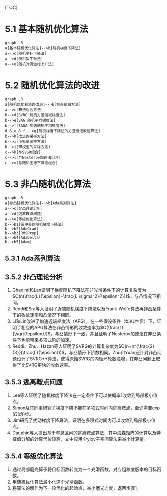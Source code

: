 [TOC]

# 5.1 基本随机优化算法

```mermaid
graph LR
a[基本随机优化算法]-->b[随机梯度下降法]
a-->c[随机坐标下降法]
a-->d[随机拟牛顿法]
a-->e[随机对偶坐标上升法]
```

# 5.2 随机优化算法的改进

```mermaid
graph LR
a[随机优化算法的改进]-->b[方差缩减方法]
a-->c[算法组合方法]
b-->d[SVRG 随机方差缩减梯度法]
b-->e[SAG 随机平均梯度法]
b-->f[SAGA 加速随机平均梯度法]
d & e & f -->g[随机梯度下降法的方差缩进改进算法]
b-->h[改进的采样方法]
h-->i[小批量采样方法]
h-->j[带权重的采样方法]
c-->k[与SVGR组合]
c-->l[与Nesterov加速法组合]
c-->m[与随机坐标下降法组合]
```

# 5.3 非凸随机优化算法

```mermaid
graph LR
a[非凸随机优化算法]-->b[Ada系列算法]
a-->c[非凸理论分析]
a-->d[逃离鞍点问题]
a-->e[等级优化算法]
b-->b1[带冲量的随机梯度下降法]
b-->b2[AdaGrad]
b-->b3[RMSProp]
b-->b4[AdaDelta]
b-->b5[Adam]
```

## 5.3.1 Ada系列算法

## 3.5.2 非凸理论分析

1. Ghadimi和Lan证明了梯度随机下降法在非光滑条件下的计算复杂度为$O(n(\frac{L}{\epsilon}+\frac{L \sigma^2}{\epsilon^2}))$，与凸情况下相同。
2. Reddi和Sra等人证明了近端随机梯度下降法以及Frank-Wolfe算法再非凸条件下的收敛速率和凸情况下相同。
3. Li和Lin改进了加速近端梯度法（APG），在一些假设条件（如KL性质）下，证明了相应的APG算法在非凸情形的收敛速率为$O(\frac{1}{\sqrt{\epsilon}})$，与凸情形下一致，并且证明了Nesterov加速法在非凸条件下也能带来多项式阶的加速。
4. Reddi、Zhu、Hazan等人证明了SVRG的计算复杂度为$O(n+n^{\frac{2}{3}}(\frac{L}{\epsilon}))$，与凸情形下阶数相同。Zhu和Yuan还针对非凸问题设计了SVRG++算法，使得原始SVRG的内循环轮数递增，在非凸问题上取得了比SVRG更快的收敛速率。

## 3.5.3 逃离鞍点问题

1. Lee等人证明了随机梯度下降法在一定条件下可以依概率1收敛到局部极小值点。
2. Simon及其同事研究了梯度下降不能在多项式时间内逃离鞍点，至少需要$\exp(\Omega(d))$步。
3. Jim研究了扰动梯度下降算法，证明在多项式时间内可以收敛到局部极小值点。
4. Dauphin等人提出基于窒息区间的逃离鞍点算法，其中海森矩阵的计算以及特征值分解的计算代价较高，文中应用Krylov子空间算法来减小计算量。

## 3.5.4 等级优化算法

1. 通过局部磨光算子将目标函数转变为一个光滑函数，对应粗粒度版本的目标函数。
2. 用随机优化算法最小化这个光滑函数。
3. 将算法的解作为下一轮优化的起始点，减小磨光力度，返回步骤1。



